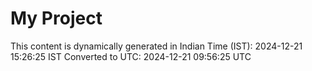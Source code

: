 # My Project

This content is dynamically generated in Indian Time (IST): 2024-12-21 15:26:25 IST
Converted to UTC: 2024-12-21 09:56:25 UTC

